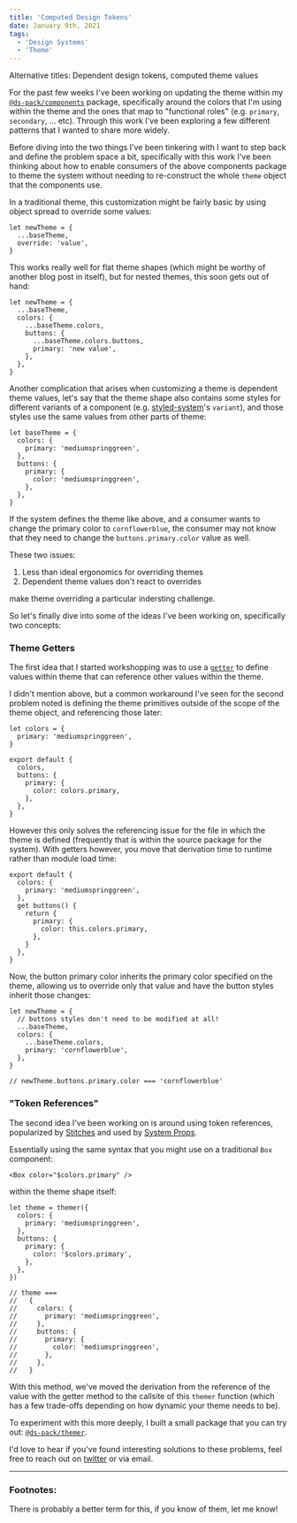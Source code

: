 ```yaml
---
title: 'Computed Design Tokens'
date: January 9th, 2021
tags:
  - 'Design Systems'
  - 'Theme'
---
```


<Text mt="3" fontSize="0" color="gray400">Alternative titles: Dependent design
tokens, computed theme values</Text>

For the past few weeks I've been working on updating the theme within my
[`@ds-pack/components`](https://github.com/ds-pack/components) package,
specifically around the colors that I'm using within the theme and the ones that
map to "functional roles" (e.g. `primary`, `secondary`, ... etc). Through this
work I've been exploring a few different patterns that I wanted to share more
widely.

Before diving into the two things I've been tinkering with I want to step back
and define the problem space a bit, specifically with this work I've been
thinking about how to enable consumers of the above components package to theme
the system without needing to re-construct the whole `theme` object that the
components use.

In a traditional theme, this customization might be fairly basic by using object
spread to override some values:

```tsx
let newTheme = {
  ...baseTheme,
  override: 'value',
}
```

This works really well for flat theme shapes (which might be worthy of another
blog post in itself), but for nested themes, this soon gets out of hand:

```tsx
let newTheme = {
  ...baseTheme,
  colors: {
    ...baseTheme.colors,
    buttons: {
      ...baseTheme.colors.buttons,
      primary: 'new value',
    },
  },
}
```

Another complication that arises when customizing a theme is dependent theme
values, let's say that the theme shape also contains some styles for different
variants of a component (e.g. [styled-system](https://styled-system.com/)'s
`variant`), and those styles use the same values from other parts of theme:

```tsx
let baseTheme = {
  colors: {
    primary: 'mediumspringgreen',
  },
  buttons: {
    primary: {
      color: 'mediumspringgreen',
    },
  },
}
```

If the system defines the theme like above, and a consumer wants to change the
primary color to `cornflowerblue`, the consumer may not know that they need to
change the `buttons.primary.color` value as well.

These two issues:

1. Less than ideal ergonomics for overriding themes
2. Dependent theme values don't react to overrides

make theme overriding a particular indersting challenge.

So let's finally dive into some of the ideas I've been working on, specifically
two concepts:

### Theme Getters

The first idea that I started workshopping was to use a
[`getter`](https://developer.mozilla.org/en-US/docs/Web/JavaScript/Reference/Functions/get)
to define values within theme that can reference other values within the theme.

I didn't mention above, but a common workaround I've seen for the second problem
noted is defining the theme primitives outside of the scope of the theme object,
and referencing those later:

```tsx
let colors = {
  primary: 'mediumspringgreen',
}

export default {
  colors,
  buttons: {
    primary: {
      color: colors.primary,
    },
  },
}
```

However this only solves the referencing issue for the file in which the theme
is defined (frequently that is within the source package for the system). With
getters however, you move that derivation time to runtime rather than module
load time:

```tsx
export default {
  colors: {
    primary: 'mediumspringgreen',
  },
  get buttons() {
    return {
      primary: {
        color: this.colors.primary,
      },
    }
  },
}
```

Now, the button primary color inherits the primary color specified on the theme,
allowing us to override only that value and have the button styles inherit those
changes:

```tsx
let newTheme = {
  // buttons styles don't need to be modified at all!
  ...baseTheme,
  colors: {
    ...baseTheme.colors,
    primary: 'cornflowerblue',
  },
}

// newTheme.buttons.primary.color === 'cornflowerblue'
```

### "Token References"

The second idea I've been working on is around using token
references<Ref id="1" />, popularized by [Stitches](https://stitches.dev/) and
used by [System Props](http://system-props.com/).

Essentially using the same syntax that you might use on a traditional `Box`
component:

```tsx
<Box color="$colors.primary" />
```

within the theme shape itself:

```tsx
let theme = themer({
  colors: {
    primary: 'mediumspringgreen',
  },
  buttons: {
    primary: {
      color: '$colors.primary',
    },
  },
})

// theme ===
//   {
//     colors: {
//       primary: 'mediumspringgreen',
//     },
//     buttons: {
//       primary: {
//         color: 'mediumspringgreen',
//       },
//     },
//   }
```

With this method, we've moved the derivation from the reference of the value
with the getter method to the callsite of this `themer` function (which has a
few trade-offs depending on how dynamic your theme needs to be).

To experiment with this more deeply, I built a small package that you can try
out: [`@ds-pack/themer`](https://github.com/ds-pack/themer).

<!-- prettier-ignore -->
I'd love to hear if you've found interesting solutions to these problems, feel
free to reach out on [twitter](https://twitter.com/immatthamlin) or via <ExternalLink href="mailto:matthewjameshamlin@gmail.com?subject=Computed Theme">email</ExternalLink>.

<Spacer />

---

<Spacer />

### Footnotes:

<Footnote id="1">There is probably a better term for this, if you know of them,
let me know!</Footnote>
